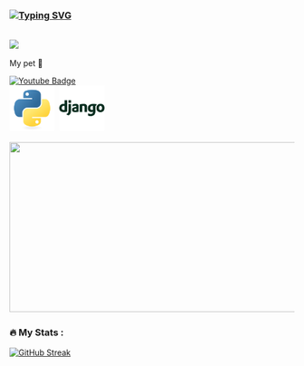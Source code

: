 ### [![Typing SVG](https://readme-typing-svg.herokuapp.com?color=%2336BCF7&lines=I+am+a+Backend+Developer)](https://git.io/typing-svg)

<br>
<img src="https://media.giphy.com/media/WUlplcMpOCEmTGBtBW/giphy.gif" width="80"> 


<p>My pet 👋 </p>
<div id="badges">
  <a href="https://www.youtube.com/channel/UCCLye31f_uhGnJk3Vl1dYtg">
    <img src="https://img.shields.io/badge/YouTube-red?style=for-the-badge&logo=youtube&logoColor=white" alt="Youtube Badge"/>
  </a>
</div>

<div>
  <img src="https://github.com/devicons/devicon/blob/master/icons/python/python-original.svg" title="Python" alt="Python" width="80" height="80"/>&nbsp;
  <img src="https://github.com/devicons/devicon/blob/master/icons/django/django-plain-wordmark.svg" title="Django" alt="Django" width="80" height="80"/>&nbsp;
</div>
<br>
<div align="center">
  <img src="https://media.giphy.com/media/dWesBcTLavkZuG35MI/giphy.gif" width="600" height="300"/>
</div>

### :fire: My Stats :
[![GitHub Streak](https://github-readme-streak-stats.herokuapp.com?user=hottabuch1987&theme=dark&border_radius=5&date_format=M%20j%5B%2C%20Y%5D&card_width=1200)](https://git.io/streak-stats)
